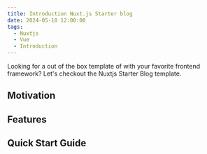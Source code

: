 ```yaml
---
title: Introduction Nuxt.js Starter blog
date: 2024-05-18 12:00:00
tags:
  - Nuxtjs
  - Vue
  - Introduction
---
```


Looking for a out of the box template of with your favorite frontend framework? Let's checkout the Nuxtjs Starter Blog template.

<!--more-->

## Motivation

## Features

## Quick Start Guide
